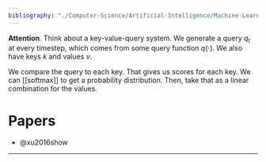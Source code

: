 ```yaml
---
bibliography: "./Computer-Science/Artificial-Intelligence/Machine-Learning/papers.bib"
---
```


**Attention**. Think about a key-value-query system. We generate a query $q_t$ at every timestep, which comes from some query function $q(\cdot)$. We also have keys $k$ and values $v$.

We compare the query to each key. That gives us scores for each key. We can [[softmax]] to get a probability distribution. Then, take that as a linear combination for the values.


# Papers

* @xu2016show


---